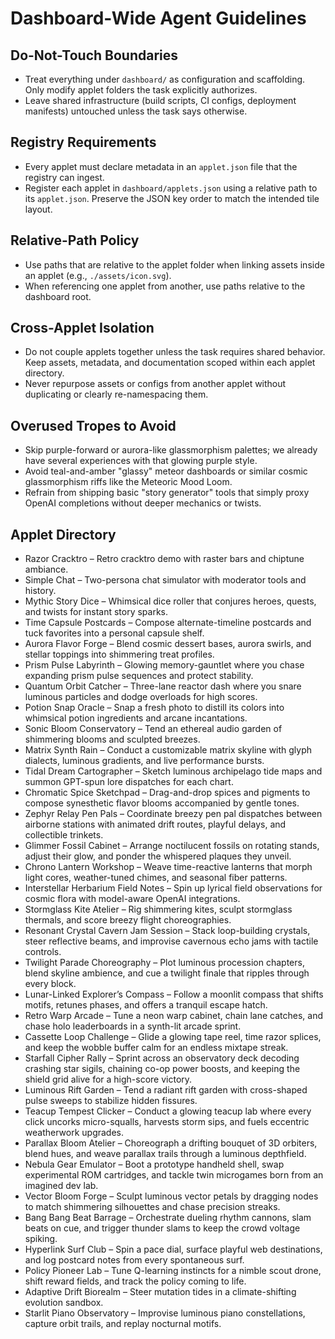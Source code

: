 # Dashboard-Wide Agent Guidelines

## Do-Not-Touch Boundaries
- Treat everything under `dashboard/` as configuration and scaffolding. Only modify applet folders the task explicitly authorizes.
- Leave shared infrastructure (build scripts, CI configs, deployment manifests) untouched unless the task says otherwise.

## Registry Requirements
- Every applet must declare metadata in an `applet.json` file that the registry can ingest.
- Register each applet in `dashboard/applets.json` using a relative path to its `applet.json`. Preserve the JSON key order to match the intended tile layout.

## Relative-Path Policy
- Use paths that are relative to the applet folder when linking assets inside an applet (e.g., `./assets/icon.svg`).
- When referencing one applet from another, use paths relative to the dashboard root.

## Cross-Applet Isolation
- Do not couple applets together unless the task requires shared behavior. Keep assets, metadata, and documentation scoped within each applet directory.
- Never repurpose assets or configs from another applet without duplicating or clearly re-namespacing them.

## Overused Tropes to Avoid
- Skip purple-forward or aurora-like glassmorphism palettes; we already have several experiences with that glowing purple style.
- Avoid teal-and-amber "glassy" meteor dashboards or similar cosmic glassmorphism riffs like the Meteoric Mood Loom.
- Refrain from shipping basic "story generator" tools that simply proxy OpenAI completions without deeper mechanics or twists.

## Applet Directory
- Razor Cracktro – Retro cracktro demo with raster bars and chiptune ambiance.
- Simple Chat – Two-persona chat simulator with moderator tools and history.
- Mythic Story Dice – Whimsical dice roller that conjures heroes, quests, and twists for instant story sparks.
- Time Capsule Postcards – Compose alternate-timeline postcards and tuck favorites into a personal capsule shelf.
- Aurora Flavor Forge – Blend cosmic dessert bases, aurora swirls, and stellar toppings into shimmering treat profiles.
- Prism Pulse Labyrinth – Glowing memory-gauntlet where you chase expanding prism pulse sequences and protect stability.
- Quantum Orbit Catcher – Three-lane reactor dash where you snare luminous particles and dodge overloads for high scores.
- Potion Snap Oracle – Snap a fresh photo to distill its colors into whimsical potion ingredients and arcane incantations.
- Sonic Bloom Conservatory – Tend an ethereal audio garden of shimmering blooms and sculpted breezes.
- Matrix Synth Rain – Conduct a customizable matrix skyline with glyph dialects, luminous gradients, and live performance bursts.
- Tidal Dream Cartographer – Sketch luminous archipelago tide maps and summon GPT-spun lore dispatches for each chart.
- Chromatic Spice Sketchpad – Drag-and-drop spices and pigments to compose synesthetic flavor blooms accompanied by gentle tones.
- Zephyr Relay Pen Pals – Coordinate breezy pen pal dispatches between airborne stations with animated drift routes, playful delays, and collectible trinkets.
- Glimmer Fossil Cabinet – Arrange noctilucent fossils on rotating stands, adjust their glow, and ponder the whispered plaques they unveil.
- Chrono Lantern Workshop – Weave time-reactive lanterns that morph light cores, weather-tuned chimes, and seasonal fiber patterns.
- Interstellar Herbarium Field Notes – Spin up lyrical field observations for cosmic flora with model-aware OpenAI integrations.
- Stormglass Kite Atelier – Rig shimmering kites, sculpt stormglass thermals, and score breezy flight choreographies.
- Resonant Crystal Cavern Jam Session – Stack loop-building crystals, steer reflective beams, and improvise cavernous echo jams with tactile controls.
- Twilight Parade Choreography – Plot luminous procession chapters, blend skyline ambience, and cue a twilight finale that ripples through every block.
- Lunar-Linked Explorer’s Compass – Follow a moonlit compass that shifts motifs, retunes phases, and offers a tranquil escape hatch.
- Retro Warp Arcade – Tune a neon warp cabinet, chain lane catches, and chase holo leaderboards in a synth-lit arcade sprint.
- Cassette Loop Challenge – Glide a glowing tape reel, time razor splices, and keep the wobble buffer calm for an endless mixtape streak.
- Starfall Cipher Rally – Sprint across an observatory deck decoding crashing star sigils, chaining co-op power boosts, and keeping the shield grid alive for a high-score victory.
- Luminous Rift Garden – Tend a radiant rift garden with cross-shaped pulse sweeps to stabilize hidden fissures.
- Teacup Tempest Clicker – Conduct a glowing teacup lab where every click uncorks micro-squalls, harvests storm sips, and fuels eccentric weatherwork upgrades.
- Parallax Bloom Atelier – Choreograph a drifting bouquet of 3D orbiters, blend hues, and weave parallax trails through a luminous depthfield.
- Nebula Gear Emulator – Boot a prototype handheld shell, swap experimental ROM cartridges, and tackle twin microgames born from an imagined dev lab.
- Vector Bloom Forge – Sculpt luminous vector petals by dragging nodes to match shimmering silhouettes and chase precision streaks.
- Bang Bang Beat Barrage – Orchestrate dueling rhythm cannons, slam beats on cue, and trigger thunder slams to keep the crowd voltage spiking.
- Hyperlink Surf Club – Spin a pace dial, surface playful web destinations, and log postcard notes from every spontaneous surf.
- Policy Pioneer Lab – Tune Q-learning instincts for a nimble scout drone, shift reward fields, and track the policy coming to life.
- Adaptive Drift Biorealm – Steer mutation tides in a climate-shifting evolution sandbox.
- Starlit Piano Observatory – Improvise luminous piano constellations, capture orbit trails, and replay nocturnal motifs.

